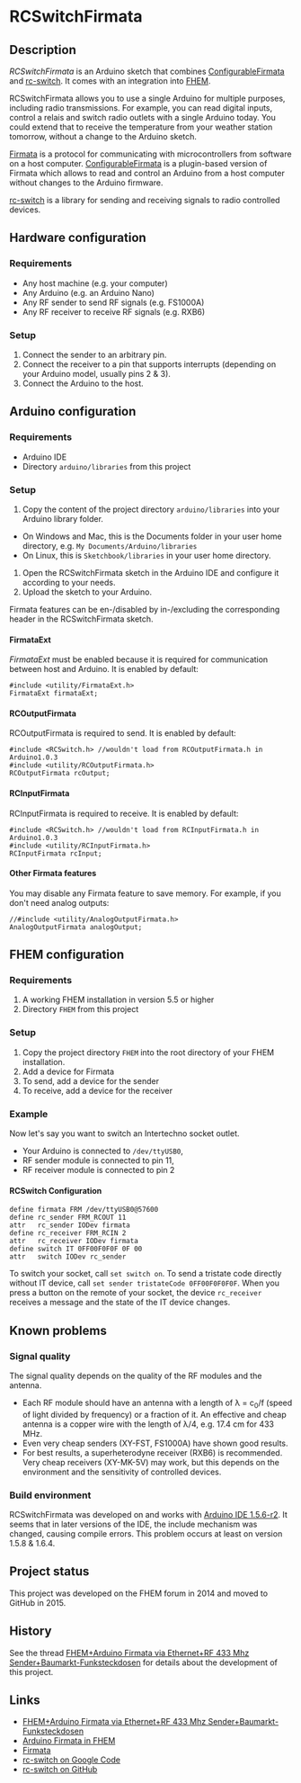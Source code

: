 # RCSwitchFirmata

## Description
*RCSwitchFirmata* is an Arduino sketch that combines [ConfigurableFirmata](https://github.com/firmata/ConfigurableFirmata) and [rc-switch](https://github.com/sui77/rc-switch). It comes with an integration into [FHEM](http://fhem.de).

RCSwitchFirmata allows you to use a single Arduino for multiple purposes, including radio transmissions. For example, you can read digital inputs, control a relais and switch radio outlets with a single Arduino today. You could extend that to receive the temperature from your weather station tomorrow, without a change to the Arduino sketch.

[Firmata](https://github.com/firmata/arduino) is a protocol for communicating with microcontrollers from software on a host computer. [ConfigurableFirmata](https://github.com/firmata/ConfigurableFirmata) is a plugin-based version of Firmata which allows to read and control an Arduino from a host computer without changes to the Arduino firmware.

[rc-switch](https://github.com/sui77/rc-switch) is a library for sending and receiving signals to radio controlled devices.

## Hardware configuration
### Requirements

* Any host machine (e.g. your computer)
* Any Arduino (e.g. an Arduino Nano)
* Any RF sender to send RF signals (e.g. FS1000A)
* Any RF receiver to receive RF signals (e.g. RXB6)

### Setup
1. Connect the sender to an arbitrary pin.
2. Connect the receiver to a pin that supports interrupts (depending on your Arduino model, usually pins 2 & 3).
3. Connect the Arduino to the host.

## Arduino configuration
### Requirements
* Arduino IDE
* Directory `arduino/libraries` from this project

### Setup
1. Copy the content of the project directory `arduino/libraries` into your Arduino library folder.
 * On Windows and Mac, this is the Documents folder in your user home directory, e.g. `My Documents/Arduino/libraries` 
 * On Linux, this is `Sketchbook/libraries` in your user home directory.
1. Open the RCSwitchFirmata sketch in the Arduino IDE and configure it according to your needs.
1. Upload the sketch to your Arduino.

Firmata features can be en-/disabled by in-/excluding the corresponding header in the RCSwitchFirmata sketch.

#### FirmataExt
*FirmataExt* must be enabled because it is required for communication between host and Arduino. It is enabled by default:

 ```
#include <utility/FirmataExt.h>
FirmataExt firmataExt;
```

#### RCOutputFirmata
RCOutputFirmata is required to send. It is enabled by default:

```
#include <RCSwitch.h> //wouldn't load from RCOutputFirmata.h in Arduino1.0.3
#include <utility/RCOutputFirmata.h>
RCOutputFirmata rcOutput;
```

#### RCInputFirmata
RCInputFirmata is required to receive. It is enabled by default:

```
#include <RCSwitch.h> //wouldn't load from RCInputFirmata.h in Arduino1.0.3
#include <utility/RCInputFirmata.h>
RCInputFirmata rcInput;
```

#### Other Firmata features
You may disable any Firmata feature to save memory. For example, if you don't need analog outputs:

```
//#include <utility/AnalogOutputFirmata.h>
AnalogOutputFirmata analogOutput;
```

## FHEM configuration
### Requirements
1. A working FHEM installation in version 5.5 or higher
2. Directory `FHEM` from this project

### Setup
1. Copy the project directory `FHEM` into the root directory of your FHEM installation.
1. Add a device for Firmata
1. To send, add a device for the sender
1. To receive, add a device for the receiver

### Example

Now let's say you want to switch an Intertechno socket outlet.

* Your Arduino is connected to `/dev/ttyUSB0`,
* RF sender module is connected to pin 11,
* RF receiver module is connected to pin 2

#### RCSwitch Configuration

```
define firmata FRM /dev/ttyUSB0@57600
define rc_sender FRM_RCOUT 11
attr   rc_sender IODev firmata
define rc_receiver FRM_RCIN 2
attr   rc_receiver IODev firmata
define switch IT 0FF00F0F0F 0F 00
attr   switch IODev rc_sender
```

To switch your socket, call `set switch on`. To send a tristate code directly without IT device, call `set sender tristateCode 0FF00F0F0F0F`. When you press a button on the remote of your socket, the device `rc_receiver` receives a message and the state of the IT device changes.

## Known problems
### Signal quality
The signal quality depends on the quality of the RF modules and the antenna.

* Each RF module should have an antenna with a length of λ = c<sub>0</sub>/f (speed of light divided by frequency) or a fraction of it. An effective and cheap antenna is a copper wire with the length of λ/4, e.g. 17.4 cm for 433 MHz.
* Even very cheap senders (XY-FST, FS1000A) have shown good results.
* For best results, a superheterodyne receiver (RXB6) is recommended. Very cheap receivers (XY-MK-5V) may work, but this depends on the environment and the sensitivity of controlled devices.

### Build environment
RCSwitchFirmata was developed on and works with [Arduino IDE 1.5.6-r2](https://www.arduino.cc/en/Main/OldSoftwareReleases#1.5.x). It seems that in later versions of the IDE, the include mechanism was changed, causing compile errors. This problem occurs at least on version 1.5.8 & 1.6.4.

## Project status
This project was developed on the FHEM forum in 2014 and moved to GitHub in 2015.

## History
See the thread [FHEM+Arduino Firmata via Ethernet+RF 433 Mhz Sender+Baumarkt-Funksteckdosen](http://forum.fhem.de/index.php/topic,22320.0.html) for details about the development of this project.

## Links
* [FHEM+Arduino Firmata via Ethernet+RF 433 Mhz Sender+Baumarkt-Funksteckdosen](http://forum.fhem.de/index.php/topic,22320.0.html)
* [Arduino Firmata  in FHEM](http://www.fhemwiki.de/wiki/Arduino_Firmata)
* [Firmata](https://github.com/firmata/arduino)
* [rc-switch on Google Code](https://code.google.com/p/rc-switch/)
* [rc-switch on GitHub](https://github.com/sui77/rc-switch)
